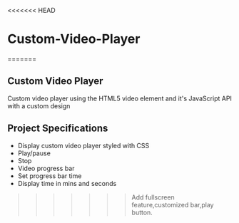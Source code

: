 <<<<<<< HEAD
# Custom-Video-Player
=======
## Custom Video Player

Custom video player using the HTML5 video element and it's JavaScript API with a custom design

## Project Specifications

- Display custom video player styled with CSS
- Play/pause
- Stop
- Video progress bar
- Set progress bar time
- Display time in mins and seconds
>>>>>>> Add fullscreen feature,customized bar,play button.
